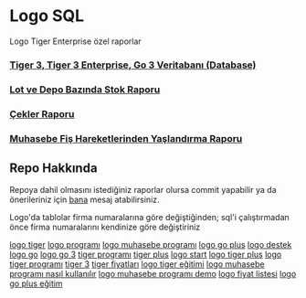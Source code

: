 # Logo SQL
Logo Tiger Enterprise özel raporlar

### [Tiger 3, Tiger 3 Enterprise, Go 3 Veritabanı (Database)](https://github.com/ugurozpinar/logosql/blob/master/Tablo%20Açıklamaları)
### [Lot ve Depo Bazında Stok Raporu](https://github.com/ugurozpinar/logosql/blob/master/lot_depo_rapor.sql "Logo Tiger Enterprise özel rapor - Lot ve Depo Bazında Stok")
### [Çekler Raporu](https://github.com/ugurozpinar/logosql/blob/master/cekler.sql "Logo Muhasebe Programı Çekler Raporu")
### [Muhasebe Fiş Hareketlerinden Yaşlandırma Raporu](https://github.com/ugurozpinar/logosql/tree/master/Borc%20Yaslandirma "Logo Tiger Muhasebe Programı Borç Yaşlandırma")


## Repo Hakkında
Repoya dahil olmasını istediğiniz raporlar olursa commit yapabilir ya da önerileriniz için [bana](https://facebook.com/ugurozpinar) mesaj atabilirsiniz.

Logo'da tablolar firma numaralarına göre değiştiğinden; sql'i çalıştırmadan önce firma numaralarını kendinize göre değiştiriniz



[logo tiger](https://github.com/ugurozpinar/logosql/ "logo tiger")
[logo programı](https://github.com/ugurozpinar/logosql/ "logo programı")
[logo muhasebe programı](https://github.com/ugurozpinar/logosql/ "logo muhasebe programı")
[logo go plus](https://github.com/ugurozpinar/logosql/ "logo go plus")
[logo destek](https://github.com/ugurozpinar/logosql/ "logo destek")
[logo go](https://github.com/ugurozpinar/logosql/ "logo go")
[logo go 3](https://github.com/ugurozpinar/logosql/ "logo go 3")
[tiger programı](https://github.com/ugurozpinar/logosql/ "tiger programı")
[tiger plus](https://github.com/ugurozpinar/logosql/ "tiger plus")
[logo start](https://github.com/ugurozpinar/logosql/ "logo start")
[logo tiger plus](https://github.com/ugurozpinar/logosql/ "logo tiger plus")
[logo tiger programı](https://github.com/ugurozpinar/logosql/ "logo tiger programı")
[tiger 3](https://github.com/ugurozpinar/logosql/ "tiger 3")
[tiger fiyatları](https://github.com/ugurozpinar/logosql/ "tiger fiyatları")
[logo tiger eğitimi](https://github.com/ugurozpinar/logosql/ "logo tiger eğitimi")
[logo muhasebe programı nasıl kullanılır](https://github.com/ugurozpinar/logosql/ "logo muhasebe programı nasıl kullanılır")
[logo muhasebe programı demo](https://github.com/ugurozpinar/logosql/ "logo muhasebe programı demo")
[logo fiyat listesi](https://github.com/ugurozpinar/logosql/ "logo fiyat listesi")
[logo go plus eğitim](https://github.com/ugurozpinar/logosql/ "logo go plus eğitim")
